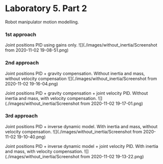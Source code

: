 # Laboratory 5. Part 2

Robot manipulator motion modelling.

### 1st approach 
Joint positions PID using gains only.
![](./images/without_inertia/Screenshot from 2020-11-02 19-08-51.png)

### 2nd approach
Joint positions PID + gravity compensation. Without inertia and mass, without velocity compensation
![](./images/without_inertia/Screenshot from 2020-11-02 19-16-04.png)

Joint positions PID + gravity compensation + joint velocity PID. Without inertia and mass, with velocity compensation.
![](./images/without_inertia/Screenshot from 2020-11-02 19-17-01.png)

### 3rd approach
Joint positions PID + inverse dynamic model. With inertia and mass, without velocity compensation.
![](./images/without_inertia/Screenshot from 2020-11-02 19-10-40.png)

Joint positions PID + inverse dynamic model + joint velocity PID. With inertia and mass, with velocity compensation.
![](./images/without_inertia/Screenshot from 2020-11-02 19-13-22.png)


